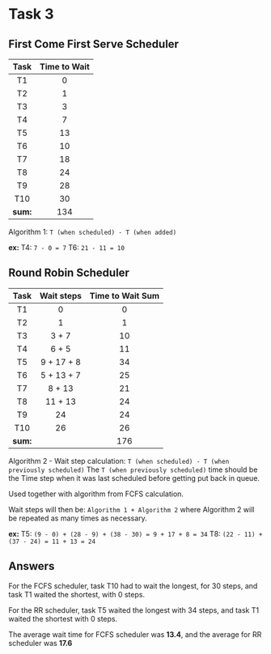 # Task 3 #

## First Come First Serve Scheduler ##

| Task | Time to Wait|
| :---: | :---: |
| T1  |  0 |
| T2  |  1 |
| T3  |  3 |
| T4  |  7 |
| T5  | 13 |
| T6  | 10 |
| T7  | 18 |
| T8  | 24 |
| T9  | 28 |
| T10 | 30 |
| **sum:** | 134 |

Algorithm 1:
`T (when scheduled) - T (when added)`

**ex:**
T4:
`7 - 0 = 7`
T6:
`21 - 11 = 10`

## Round Robin Scheduler ##

| Task | Wait steps | Time to Wait Sum |
| :---: | :---: | :---: |
| T1  | 0 | 0 |
| T2  | 1 | 1 |
| T3  | 3 + 7 | 10 |
| T4  | 6 + 5 | 11 |
| T5  | 9 + 17 + 8 | 34 |
| T6  | 5 + 13 + 7 | 25 |
| T7  | 8 + 13 | 21 |
| T8  | 11 + 13 | 24 |
| T9  | 24 | 24 |
| T10 | 26 | 26 |
| **sum:** |  | 176 |

Algorithm 2 - Wait step calculation:
`T (when scheduled) - T (when previously scheduled)`
The `T (when previously scheduled)` time should be the Time step when it was last scheduled before getting put back in queue.

Used together with algorithm from FCFS calculation.

Wait steps will then be:
`Algorithm 1 + Algorithm 2`
where Algorithm 2 will be repeated as many times as necessary.

**ex:**
T5:
`(9 - 0) + (28 - 9) + (38 - 30) = 9 + 17 + 8 = 34`
T8:
`(22 - 11) + (37 - 24) = 11 + 13 = 24`

## Answers ##

For the FCFS scheduler, task T10 had to wait the longest, for 30 steps, and task T1 waited the shortest, with 0 steps.

For the RR scheduler, task T5 waited the longest with 34 steps, and task T1 waited the shortest with 0 steps.

The average wait time for FCFS scheduler was **13.4**,
and the average for RR scheduler was **17.6**
